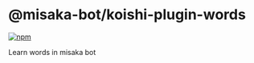 # @misaka-bot/koishi-plugin-words

[![npm](https://img.shields.io/npm/v/@misaka-bot/koishi-plugin-words?style=flat-square)](https://www.npmjs.com/package/@misaka-bot/koishi-plugin-words)

Learn words in misaka bot
